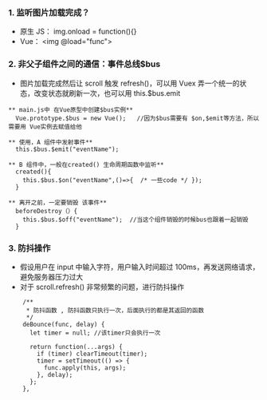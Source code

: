 ### 1. 监听图片加载完成？

- 原生 JS： img.onload = function(){}
- Vue： <img @load="func">

### 2. 非父子组件之间的通信：事件总线\$bus

- 图片加载完成然后让 scroll 触发 refresh()，可以用 Vuex 弄一个统一的状态，改变状态就刷新一次，也可以用 this.\$bus.emit

```
** main.js中 在Vue原型中创建$bus实例**
  Vue.prototype.$bus = new Vue();   //因为$bus需要有 $on,$emit等方法，所以需要用 Vue实例去赋值给他

** 使用，A 组件中发射事件**
  this.$bus.$emit("eventName");

** B 组件中，一般在created() 生命周期函数中监听**
  created(){
    this.$bus.$on("eventName",()=>{  /* 一些code */ });
  }

** 离开之前，一定要销毁 该事件**
  beforeDestroy（）{
    this.$bus.$off("eventName");  //当这个组件销毁的时候bus也跟着一起销毁
  }
```

### 3. 防抖操作

- 假设用户在 input 中输入字符，用户输入时间超过 100ms，再发送网络请求，避免服务器压力过大
- 对于 scroll.refresh() 非常频繁的问题，进行防抖操作

```
    /**
     * 防抖函数 , 防抖函数只执行一次，后面执行的都是其返回的函数
     */
    deBounce(func, delay) {
      let timer = null; //该timer只会执行一次

      return function(...args) {
        if (timer) clearTimeout(timer);
        timer = setTimeout(() => {
          func.apply(this, args);
        }, delay);
      };
    },
```
